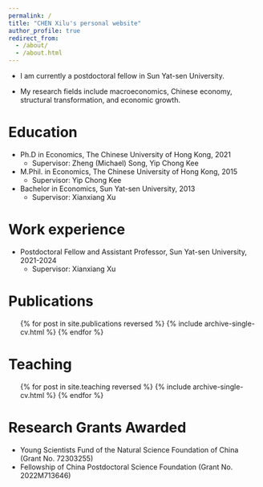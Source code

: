 ```yaml
---
permalink: /
title: "CHEN Xilu's personal website"
author_profile: true
redirect_from: 
  - /about/
  - /about.html
---
```


* I am currently a postdoctoral fellow in Sun Yat-sen University. 

* My research fields include macroeconomics, Chinese economy, structural transformation, and economic growth.

Education
======
* Ph.D in Economics, The Chinese University of Hong Kong, 2021
  * Supervisor: Zheng (Michael) Song, Yip Chong Kee
* M.Phil. in Economics, The Chinese University of Hong Kong, 2015
  * Supervisor: Yip Chong Kee
* Bachelor in Economics, Sun Yat-sen University, 2013
  * Supervisor: Xianxiang Xu

Work experience
======
* Postdoctoral Fellow and Assistant Professor, Sun Yat-sen University, 2021-2024
  * Supervisor: Xianxiang Xu
  
Publications
======
  <ul>{% for post in site.publications reversed %}
    {% include archive-single-cv.html %}
  {% endfor %}</ul>
  
Teaching
======
  <ul>{% for post in site.teaching reversed %}
    {% include archive-single-cv.html %}
  {% endfor %}</ul>

Research Grants Awarded
======
* Young Scientists Fund of the Natural Science Foundation of China (Grant No. 72303255)
* Fellowship of China Postdoctoral Science Foundation (Grant No. 2022M713646)
